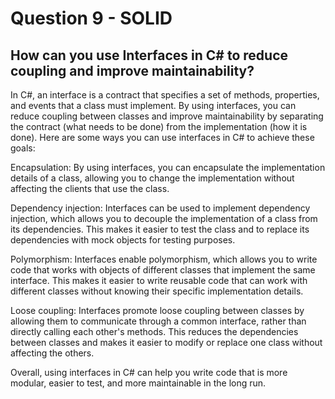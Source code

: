 # Question 9 - SOLID

## How can you use Interfaces in C# to reduce coupling and improve maintainability?

In C#, an interface is a contract that specifies a set of methods, properties, and events that a class must implement. By using interfaces, you can reduce coupling between classes and improve maintainability by separating the contract (what needs to be done) from the implementation (how it is done). Here are some ways you can use interfaces in C# to achieve these goals:

Encapsulation: By using interfaces, you can encapsulate the implementation details of a class, allowing you to change the implementation without affecting the clients that use the class.

Dependency injection: Interfaces can be used to implement dependency injection, which allows you to decouple the implementation of a class from its dependencies. This makes it easier to test the class and to replace its dependencies with mock objects for testing purposes.

Polymorphism: Interfaces enable polymorphism, which allows you to write code that works with objects of different classes that implement the same interface. This makes it easier to write reusable code that can work with different classes without knowing their specific implementation details.

Loose coupling: Interfaces promote loose coupling between classes by allowing them to communicate through a common interface, rather than directly calling each other's methods. This reduces the dependencies between classes and makes it easier to modify or replace one class without affecting the others.

Overall, using interfaces in C# can help you write code that is more modular, easier to test, and more maintainable in the long run.